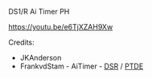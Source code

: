 ﻿DS1/R Ai Timer PH

https://youtu.be/e6TjXZAH9Xw

Credits:
- JKAnderson
- FrankvdStam - AiTimer - 
[DSR](https://github.com/FrankvdStam/DSR-Gadget/commit/80e0ef0a910ca87cbe61f17be947d5901b82e37c) 
/
[PTDE](https://github.com/FrankvdStam/DS-Gadget/commit/700f90fa430691ac6d6b4320972216d79f56a93a) 

<!-- source: https://github.com/r3sus/PropertyHook -->
